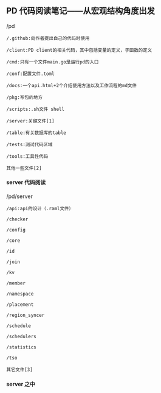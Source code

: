 ## PD 代码阅读笔记——从宏观结构角度出发

/pd

	/.github:向作者提出自己的代码时使用
	
	/client:PD client的相关代码，其中包括变量的定义，子函数的定义

	/cmd:只有一个文件main.go是运行pd的入口

	/conf:配置文件.toml

	/docs:一个api.html+2个介绍使用方法以及工作流程的md文件

	/pkg:写包的地方

	/scripts:.sh文件 shell

	/server:关键文件[1]

	/table:有关数据库的table

	/tests:测试代码区域

	/tools:工具性代码
	
	其他一些文件[2]

#### server 代码阅读

/pd/server

	/api:api的设计（.raml文件）

	/checker

	/config

	/core

	/id

	/join

	/kv

	/member

	/namespace

	/placement

	/region_syncer

	/schedule

	/schedulers

	/statistics

	/tso

	其它文件[3]

#### server 之中


